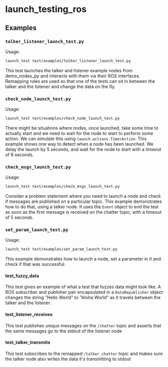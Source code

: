 # launch\_testing\_ros

## Examples

### `talker_listener_launch_test.py`

Usage:

```sh
launch_test test/examples/talker_listener_launch_test.py
```

This test launches the talker and listener example nodes from demo\_nodes\_py and interacts
with them via their ROS interfaces.  Remapping rules are used so that one of the tests can sit in
between the talker and the listener and change the data on the fly.

### `check_node_launch_test.py`

Usage:

```sh
launch_test test/examples/check_node_launch_test.py
```

There might be situations where nodes, once launched, take some time to actually start and we need to wait for the node to start to perform some action.
We can simulate this using ``launch.actions.TimerAction``. This example shows one way to detect when a node has been launched.
We delay the launch by 5 seconds, and wait for the node to start with a timeout of 8 seconds.

### `check_msgs_launch_test.py`

Usage:

```sh
launch_test test/examples/check_msgs_launch_test.py
```

Consider a problem statement where you need to launch a node and check if messages are published on a particular topic.
This example demonstrates how to do that, using a talker node.
It uses the ``Event`` object to end the test as soon as the first message is received on the chatter topic, with a timeout of 5 seconds.

### `set_param_launch_test.py`

Usage:

```sh
launch_test test/examples/set_param_launch_test.py
```

This example demonstrates how to launch a node, set a parameter in it and check if that was successful.

#### test\_fuzzy\_data
This test gives an example of what a test that fuzzes data might look like.  A ROS subscriber
and publisher pair encapsulated in a `DataRepublisher` object changes the string "Hello World" to
"Aloha World" as it travels between the talker and the listener.

#### test\_listener\_receives
This test publishes unique messages on the `/chatter` topic and asserts that the same messages
go to the stdout of the listener node

#### test\_talker\_transmits
This test subscribes to the remapped `/talker_chatter` topic and makes sure the talker node also
writes the data it's transmitting to stdout
